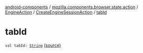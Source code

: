 [android-components](../../../index.md) / [mozilla.components.browser.state.action](../../index.md) / [EngineAction](../index.md) / [CreateEngineSessionAction](index.md) / [tabId](./tab-id.md)

# tabId

`val tabId: `[`String`](https://kotlinlang.org/api/latest/jvm/stdlib/kotlin/-string/index.html) [(source)](https://github.com/mozilla-mobile/android-components/blob/master/components/browser/state/src/main/java/mozilla/components/browser/state/action/BrowserAction.kt#L459)